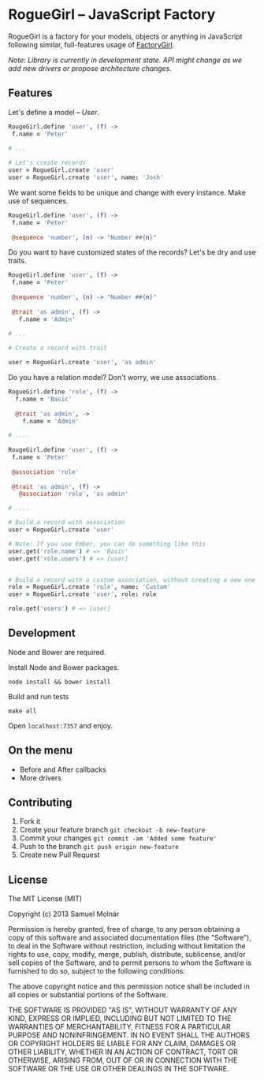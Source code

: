 # RogueGirl &ndash; JavaScript Factory

RogueGirl is a factory for your models, objects or anything in JavaScript following similar, full-features usage of [FactoryGirl](https://github.com/thoughtbot/factory_girl).

*Note: Library is currently in development state. API might change as we add new drivers or propose architecture changes.*

## Features

Let's define a model &ndash; *User*.

```coffeescript
RougeGirl.define 'user', (f) ->
 f.name = 'Peter'
 
# ...

# Let's create records
user = RogueGirl.create 'user'
user = RogueGirl.create 'user', name: 'Josh'
````

We want some fields to be unique and change with every instance. Make use of sequences.


```coffeescript
RougeGirl.define 'user', (f) ->
 f.name = 'Peter'
 
 @sequence 'number', (n) -> "Number ##{n}"
````

Do you want to have customized states of the records? Let's be dry and use traits.

```coffeescript
RougeGirl.define 'user', (f) ->
 f.name = 'Peter'
 
 @sequence 'number', (n) -> "Number ##{n}"
 
 @trait 'as admin', (f) ->
   f.name = 'Admin'
   
# ...

# Create a record with trait

user = RogueGirl.create 'user', 'as admin'
````

Do you have a relation model? Don't worry, we use associations.

```coffeescript
RogueGirl.define 'role', (f) ->
  f.name = 'Basic'
  
  @trait 'as admin', ->
    f.name = 'Admin'

# ....
    
RougeGirl.define 'user', (f) ->
 f.name = 'Peter'
 
 @association 'role'
 
 @trait 'as admin', (f) ->
   @association 'role', 'as admin'

# ....

# Build a record with association
user = RogueGirl.create 'user'

# Note: If you use Ember, you can do something like this
user.get('role.name') # => 'Basic'
user.get('role.users') # => [user]


# Build a record with a custom association, without creating a new one
role = RogueGirl.create 'role', name: 'Custom'
user = RogueGirl.create 'user', role: role

role.get('users') # => [user]
````

## Development

Node and Bower are required.

Install Node and Bower packages.

```
node install && bower install
```

Build and run tests

```
make all
```

Open `localhost:7357` and enjoy.

## On the menu

* Before and After callbacks
* More drivers

## Contributing

1. Fork it
2. Create your feature branch `git checkout -b new-feature`
3. Commit your changes `git commit -am 'Added some feature'`
4. Push to the branch `git push origin new-feature`
5. Create new Pull Request

## License

The MIT License (MIT)

Copyright (c) 2013 Samuel Molnár

Permission is hereby granted, free of charge, to any person obtaining a copy of this software and associated documentation files (the "Software"), to deal in the Software without restriction, including without limitation the rights to use, copy, modify, merge, publish, distribute, sublicense, and/or sell copies of the Software, and to permit persons to whom the Software is furnished to do so, subject to the following conditions:

The above copyright notice and this permission notice shall be included in all copies or substantial portions of the Software.

THE SOFTWARE IS PROVIDED "AS IS", WITHOUT WARRANTY OF ANY KIND, EXPRESS OR IMPLIED, INCLUDING BUT NOT LIMITED TO THE WARRANTIES OF MERCHANTABILITY, FITNESS FOR A PARTICULAR PURPOSE AND NONINFRINGEMENT. IN NO EVENT SHALL THE AUTHORS OR COPYRIGHT HOLDERS BE LIABLE FOR ANY CLAIM, DAMAGES OR OTHER LIABILITY, WHETHER IN AN ACTION OF CONTRACT, TORT OR OTHERWISE, ARISING FROM, OUT OF OR IN CONNECTION WITH THE SOFTWARE OR THE USE OR OTHER DEALINGS IN THE SOFTWARE.


